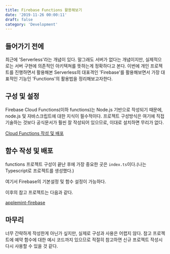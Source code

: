 ```yaml
---
title: Firebase Functions 활용해보기
date: '2019-11-26 00:00:11'
draft: false
category: 'Development'
---
```


## 들어가기 전에

최근에 'Serverless'라는 개념이 있다. 말그래도 서버가 없다는 개념이지만, 실제적으로는 서버 구현에 의존적인 아키텍쳐를 뜻하는게 정확하다고 본다. 이번에 개인 프로젝트를 진행하면서 활용해본 Serverless의 대표격인 'Firebase'를 활용해보면서 가장 대표적인 기능인 'Functions'의 활용법을 정리해보고자한다.

## 구성 및 설정

Firebase Cloud Functions(이하 functions)는 Node.js 기반으로 작성되기 때문에, node.js 및 자바스크립트에 대한 지식이 필수적이다. 프로젝트 구성방식은 여기에 직접 기술하는 것보다 공식문서가 훨씬 잘 작성되어 있으므로, 이대로 설치하면 무리가 없다.

[Cloud Functions 작성 및 배포](https://firebase.google.com/docs/functions/get-started?hl=ko)

## 함수 작성 및 배포

functions 프로젝트 구성이 끝난 후에 가장 중요한 곳은 `index.ts`이다.(나는 Typescript로 프로젝트를 생성했다.)

여기서 Firebase의 기본설정 및 함수 설정이 가능하다.

이후의 참고 프로젝트는 다음과 같다.

[applemint-firebase](https://github.com/rlatmfrl24/applemint-firebase)

## 마무리

너무 간략하게 작성한게 아닌가 싶지만, 실제로 구성과 사용은 어렵지 않다. 참고 프로젝트에 예약 함수에 대한 예시 코드까지 있으므로 적절히 참고하면 신규 프로젝트 작성시 다시 사용할 수 있을 것 같다.
